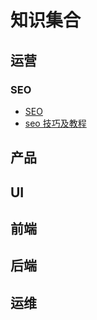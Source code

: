 

# 知识集合


## 运营

### SEO
- [SEO](https://zh.wikipedia.org/wiki/SEO)
- [seo 技巧及教程](https://zhuanlan.zhihu.com/p/113298456)

## 产品

## UI

## 前端

## 后端

## 运维

